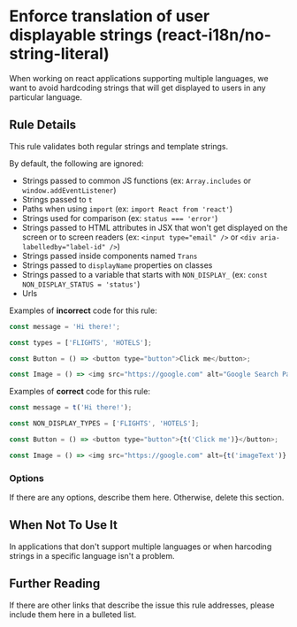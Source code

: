 # Enforce translation of user displayable strings (react-i18n/no-string-literal)

When working on react applications supporting multiple languages, we want to avoid hardcoding strings that will get displayed to users in any particular language.


## Rule Details

This rule validates both regular strings and template strings.

By default, the following are ignored:
- Strings passed to common JS functions (ex: `Array.includes` or `window.addEventListener`)
- Strings passed to `t`
- Paths when using `import` (ex: `import React from 'react'`)
- Strings used for comparison (ex: `status === 'error'`)
- Strings passed to HTML attributes in JSX that won't get displayed on the screen or to screen readers (ex: `<input type="email" />` or `<div aria-labelledby="label-id" />`)
- Strings passed inside components named `Trans`
- Strings passed to `displayName` properties on classes
- Strings passed to a variable that starts with `NON_DISPLAY_` (ex: `const NON_DISPLAY_STATUS = 'status'`)
- Urls

Examples of **incorrect** code for this rule:

```js
const message = 'Hi there!';

const types = ['FLIGHTS', 'HOTELS'];

const Button = () => <button type="button">Click me</button>;

const Image = () => <img src="https://google.com" alt="Google Search Page" />;
```

Examples of **correct** code for this rule:

```js
const message = t('Hi there!');

const NON_DISPLAY_TYPES = ['FLIGHTS', 'HOTELS'];

const Button = () => <button type="button">{t('Click me')}</button>;

const Image = () => <img src="https://google.com" alt={t('imageText')} />;
```

### Options

If there are any options, describe them here. Otherwise, delete this section.

## When Not To Use It

In applications that don't support multiple languages or when harcoding strings in a specific language isn't a problem.

## Further Reading

If there are other links that describe the issue this rule addresses, please include them here in a bulleted list.
